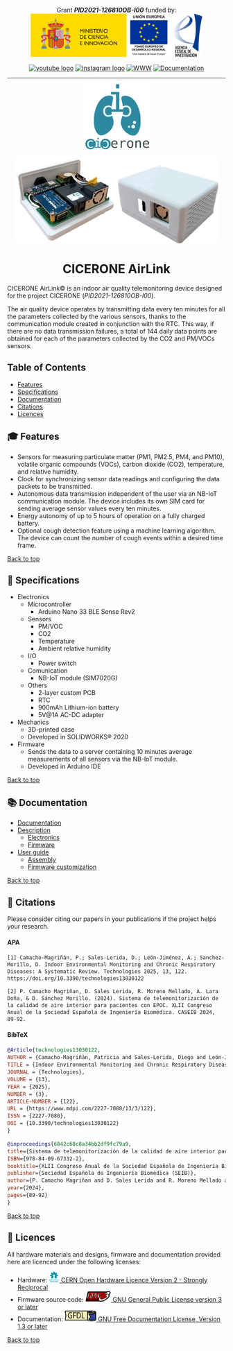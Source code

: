 <!-- LICENSE INFORMATION
Copyright (C) 2025 ATARI Research Lab
Permission is granted to copy, distribute and/or modify this document
under the terms of the GNU Free Documentation License, Version 1.3
or any later version published by the Free Software Foundation;
with no Invariant Sections, no Front-Cover Texts, and no Back-Cover Texts.
A copy of the license is included in the section entitled "GNU
Free Documentation License". 
-->

<p align="center">
  Grant <strong><em>PID2021-126810OB-I00</em></strong> funded by:<br />
  <img height="100" title="Funded by Ministerio de Ciencia, Innovación y Universidades, European Union and Agencia Estatal de Investigacion" src="docs/img/micin-uefeder-aei.png" /><br />
</p>

<p align="center">
  <a href="https://www.youtube.com/channel/UC44JD74j4QEr4diN6-1qpBg" target="_blank"><img src="https://img.shields.io/static/v1?message=Youtube&logo=youtube&label=&color=FF0000&logoColor=white&labelColor=&style=for-the-badge" height="40" alt="youtube logo" /></a>
  <a href="https://www.instagram.com/grupoatari/" target="_blank"><img src="https://img.shields.io/static/v1?message=Instagram&logo=instagram&label=&color=E4405F&logoColor=white&labelColor=&style=for-the-badge" height="40" alt="instagram logo"  /></a>
  <a href="https://tic212.uca.es/" target="_blank"><img src="https://img.shields.io/static/v1?message=ATARI%20Group%20Website&label=&color=blue&labelColor=&style=for-the-badge" height="40" alt="WWW" /></a>
  <a href="https://atari-researchlab.github.io/cicerone-airlink/" target="_blank"><img src="https://img.shields.io/badge/Documentation-018EF5?logo=readme&logoColor=fff&style=for-the-badge" height="40" alt="Documentation" /></a>
</p>

* * *
<a name="top"></a>
<p align="center"><img height="150" title="CICERONE Logo" src="docs/img/cicerone-logo.png" /></p>
 
<div align="center"><img height="200" title="CICERONE AirLink" src="docs/img/airlink-final-device.png" /> </div>

<h1 align="center">CICERONE AirLink</h1>

CICERONE AirLink© is an indoor air quality telemonitoring device designed for the project CICERONE (*PID2021-126810OB-I00*).

The air quality device operates by transmitting data every ten minutes for all the parameters collected by the various sensors, thanks to the communication module created in conjunction with the RTC. This way, if there are no data transmission failures, a total of 144 daily data points are obtained for each of the parameters collected by the CO2 and PM/VOCs sensors.

## Table of Contents

- [Features](#-features)
- [Specifications](#-specifications)
- [Documentation](#-documentation)
- [Citations](#-citations)
- [Licences](#-licences)

## 🎓 Features

- Sensors for measuring particulate matter (PM1, PM2.5, PM4, and PM10), volatile organic compounds (VOCs), carbon dioxide (CO2), temperature, and relative humidity.
- Clock for synchronizing sensor data readings and configuring the data packets to be transmitted.
- Autonomous data transmission independent of the user via an NB-IoT communication module. The device includes its own SIM card for sending average sensor values every ten minutes.
- Energy autonomy of up to 5 hours of operation on a fully charged battery.
- Optional cough detection feature using a machine learning algorithm. The device can count the number of cough events within a desired time frame.

[Back to top](#top)

## 📝 Specifications

- Electronics
  - Microcontroller
    - Arduino Nano 33 BLE Sense Rev2
  - Sensors
    - PM/VOC
    - CO2
    - Temperature
    - Ambient relative humidity
  - I/O
    - Power switch
  - Comunication
    - NB-IoT module (SIM7020G)
  - Others
    - 2-layer custom PCB
    - RTC
    - 900mAh Lithium-ion battery
    - 5V@1A AC-DC adapter
- Mechanics
  - 3D-printed case
  - Developed in SOLIDWORKS® 2020
- Firmware
  - Sends the data to a server containing 10 minutes average measurements of all sensors via the NB-IoT module.
  - Developed in Arduino IDE

[Back to top](#top)

## 📚 Documentation

- [Documentation](https://atari-researchlab.github.io/cicerone-airlink/)
- [Description](https://atari-researchlab.github.io/cicerone-airlink/description/)
  - [Electronics](https://atari-researchlab.github.io/cicerone-airlink/description/electronics/)
  - [Firmware](https://atari-researchlab.github.io/cicerone-airlink/description/firmware/)
- [User guide](https://atari-researchlab.github.io/cicerone-airlink/user-guide/)
  - [Assembly](https://atari-researchlab.github.io/cicerone-airlink/user-guide/assembly/)
  - [Firmware customization](https://atari-researchlab.github.io/cicerone-airlink/user-guide/firmware-configuration/)

[Back to top](#top)

## 📑 Citations
Please consider citing our papers in your publications if the project helps your research.

#### APA
````
[1] Camacho-Magriñán, P.; Sales-Lerida, D.; León-Jiménez, A.; Sanchez-Morillo, D. Indoor Environmental Monitoring and Chronic Respiratory Diseases: A Systematic Review. Technologies 2025, 13, 122. https://doi.org/10.3390/technologies13030122
````

````
[2] P. Camacho Magriñan, D. Sales Lerida, R. Moreno Mellado, A. Lara Doña, & D. Sánchez Morillo. (2024). Sistema de telemonitorización de la calidad de aire interior para pacientes con EPOC. XLII Congreso Anual de la Sociedad Española de Ingeniería Biomédica. CASEIB 2024, 89-92.
````

#### BibTeX

```` bibtex
@Article{technologies13030122,
AUTHOR = {Camacho-Magriñán, Patricia and Sales-Lerida, Diego and León-Jiménez, Antonio and Sanchez-Morillo, Daniel},
TITLE = {Indoor Environmental Monitoring and Chronic Respiratory Diseases: A Systematic Review},
JOURNAL = {Technologies},
VOLUME = {13},
YEAR = {2025},
NUMBER = {3},
ARTICLE-NUMBER = {122},
URL = {https://www.mdpi.com/2227-7080/13/3/122},
ISSN = {2227-7080},
DOI = {10.3390/technologies13030122}
}
````

```` bibtex
@inproceedings{6842c68c8a34bb2df9fc79a9,
title={Sistema de telemonitorización de la calidad de aire interior para pacientes con EPOC},
ISBN={978-84-09-67332-2},
booktitle={XLII Congreso Anual de la Sociedad Española de Ingeniería Biomédica. CASEIB 2024},
publisher={Sociedad Española de Ingeniería Biomédica (SEIB)},
author={P. Camacho Magriñan and D. Sales Lerida and R. Moreno Mellado and A. Lara Doña and D. Sánchez Morillo},
year={2024},
pages={89-92}
}
````

[Back to top](#top)

## 📃 Licences

All hardware materials and designs, firmware and documentation provided here are licenced under the following licenses:
- Hardware: <a href="/hardware/LICENSE.md" target="_blank"><img src="docs/img/_lic/oshw-logo-filled-color.svg" height="25" alt="Open Source Hardware Logo" /> CERN Open Hardware Licence Version 2 - Strongly Reciprocal</a>
- Firmware source code: <a href="firmware/LICENSE.md" target="_blank"><img src="docs/img/_lic/gplv3-or-later.svg" height="25" alt="GNU General Public License version 3 or later Logo" /> GNU General Public License version 3 or later</a>
- Documentation: <a href="/docs/LICENSE.md" target="_blank"><img src="docs/img/_lic/gfdl-logo.svg" height="25" alt="GNU Free Documentation License, Version 1.3 or later Logo" /> GNU Free Documentation License, Version 1.3 or later</a>

[Back to top](#top)
